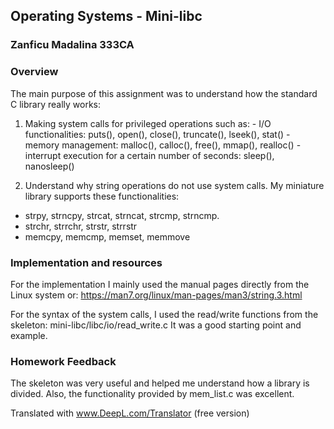 ## Operating Systems - Mini-libc
### Zanficu Madalina 333CA

### Overview
The main purpose of this assignment was to understand how the standard C library really works:
1. Making system calls for privileged operations such as:
        - I/O functionalities: puts(), open(), close(), truncate(), lseek(), stat() 
        - memory management: malloc(), calloc(), free(), mmap(), realloc()
        - interrupt execution for a certain number of seconds: sleep(), nanosleep()

2. Understand why string operations do not use system calls.
My miniature library supports these functionalities:
- strpy, strncpy, strcat, strncat, strcmp, strncmp.
- strchr, strrchr, strstr, strrstr
- memcpy, memcmp, memset, memmove


### Implementation and resources
For the implementation I mainly used the manual pages directly from the Linux system or: 
https://man7.org/linux/man-pages/man3/string.3.html

For the syntax of the system calls, I used the read/write functions from the skeleton:
mini-libc/libc/io/read_write.c
It was a good starting point and example.

### Homework Feedback
The skeleton was very useful and helped me understand how a library is divided.
Also, the functionality provided by mem_list.c was excellent.

Translated with www.DeepL.com/Translator (free version)
